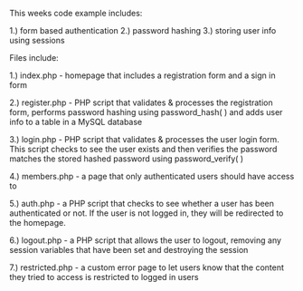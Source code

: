 This weeks code example includes: 

1.) form based authentication 
2.) password hashing 
3.) storing user info using sessions 


Files include: 

1.) index.php - homepage that includes a registration form and a sign in form 

2.) register.php - PHP script that validates & processes the registration form, performs password hashing using password_hash( ) and adds user info to a table in a MySQL database 

3.) login.php - PHP script that validates & processes the user login form. This script checks to see the user exists and then verifies the password matches the stored hashed password using password_verify(  ) 

4.) members.php - a page that only authenticated users should have access to 

5.) auth.php -  a PHP script that checks to see whether a user has been authenticated or not. If the user is not logged in, they will be redirected to the homepage. 

6.) logout.php - a PHP script that allows the user to logout, removing any session variables that have been set and destroying the session 

7.) restricted.php - a custom error page to let users know that the content they tried to access is restricted to logged in users 


